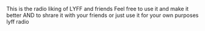 This is the radio liking of LYFF and friends
Feel free to use it and make it better
AND to shrare it with your friends
or just use it for your own purposes
lyff radio